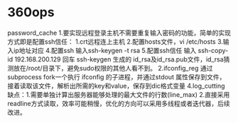 # 360ops
password_cache
  1.要实现远程登录主机不需要重复输入密码的功能，简单的实现方式即是配置ssh信任：
    1.crt远程连上主机
    2.配置hosts文件，vi /etc/hosts
    3.输入ip地址对应
    4.配置ssh 输入ssh-keygen -t rsa 
    5.配置ssh信任 输入 ssh-copy-id 192.168.200.129 回车
  ssh-keygen 生成的 id_rsa及id_rsa.pub文件，id_rsa猜测放在/root/目录下，避免sudo权限的其他人看不到。
2.ifconfig_reg
  通过subprocess fork一个执行 ifconfig 的子进程，并通过stdout 属性保存到文件，接着读取该文件，解析出所需的key和value，保存到dic格式变量
4.log_cutting
  缺点：1.需要单独计算出服务器能够处理的最大文件的行数(line_max)
        2.直接采用readline方式读取，效率可能稍慢，优化的方向可以采用多线程或者迭代器，后续改进。
